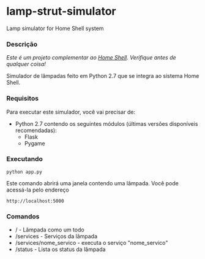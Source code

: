 lamp-strut-simulator
====================

Lamp simulator for Home Shell system

### Descrição ###
*Este é um projeto complementar ao [Home Shell](http://github.com/alisonbento/home-shell). Verifique antes de qualquer coisa!*

Simulador de lâmpadas feito em Python 2.7 que se integra ao sistema Home Shell.

### Requisitos ###

Para executar este simulador, você vai precisar de:
* Python 2.7 contendo os seguintes módulos (últimas versões disponíveis recomendadas):
  * Flask
  * Pygame

### Executando ###

```
python app.py
```

Este comando abrirá uma janela contendo uma lâmpada. Você pode acessá-la pelo endereço

```
http://localhost:5000
```

### Comandos ###

* / - Lâmpada como um todo
* /services - Serviços da lâmpada
* /services/nome_servico - executa o serviço "nome_servico"
* /status - Lista os status da lâmpada
